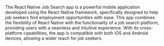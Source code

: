 
The React Native Job Search app is a powerful mobile application developed using the React Native framework, specifically designed to help job seekers find employment opportunities with ease. This app combines the flexibility of React Native with the functionality of a job search platform, providing users with a seamless and intuitive experience. With its cross-platform capabilities, the app is compatible with both iOS and Android devices, allowing a wider reach for job seekers.